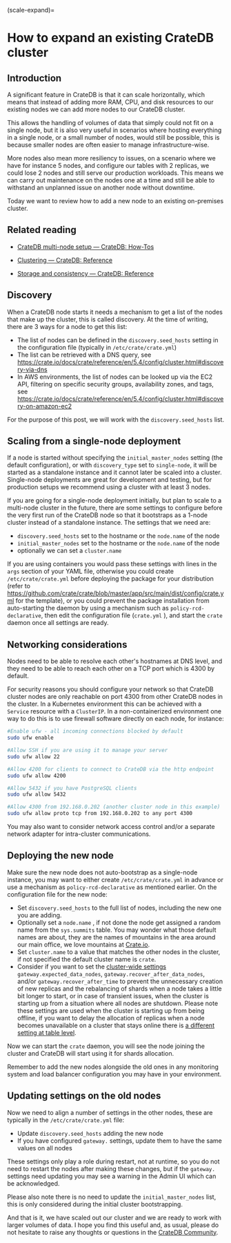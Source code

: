 (scale-expand)=

# How to expand an existing CrateDB cluster


## Introduction

A significant feature in CrateDB is that it can scale horizontally, which means that instead of adding more RAM, CPU, and disk resources to our existing nodes we can add more nodes to our CrateDB cluster.

This allows the handling of volumes of data that simply could not fit on a single node, but it is also very useful in scenarios where hosting everything in a single node, or a small number of nodes, would still be possible, this is because smaller nodes are often easier to manage infrastructure-wise.

More nodes also mean more resiliency to issues, on a scenario where we have for instance 5 nodes, and configure our tables with 2 replicas, we could lose 2 nodes and still serve our production workloads. This means we can carry out maintenance on the nodes one at a time and still be able to withstand an unplanned issue on another node without downtime.

Today we want to review how to add a new node to an existing on-premises cluster.

## Related reading

- [CrateDB multi-node setup — CrateDB: How-Tos](https://crate.io/docs/crate/howtos/en/latest/clustering/multi-node-setup.html)

- [Clustering — CrateDB: Reference](https://crate.io/docs/crate/reference/en/latest/concepts/clustering.html)

- [Storage and consistency — CrateDB: Reference](https://crate.io/docs/crate/reference/en/latest/concepts/storage-consistency.html)

## Discovery

When a CrateDB node starts it needs a mechanism to get a list of the nodes that make up the cluster, this is called discovery.
At the time of writing, there are 3 ways for a node to get this list:

* The list of nodes can be defined in the `discovery.seed_hosts` setting in the configuration file (typically in `/etc/crate/crate.yml`)
* The list can be retrieved with a DNS query, see https://crate.io/docs/crate/reference/en/5.4/config/cluster.html#discovery-via-dns
* In AWS environments, the list of nodes can be looked up via the EC2 API, filtering on specific security groups, availability zones, and tags, see https://crate.io/docs/crate/reference/en/5.4/config/cluster.html#discovery-on-amazon-ec2

For the purpose of this post, we will work with the `discovery.seed_hosts` list.

## Scaling from a single-node deployment

If a node is started without specifying the `initial_master_nodes` setting (the default configuration), or with `discovery_type` set to `single-node`, it will be started as a standalone instance and it cannot later be scaled into a cluster. Single-node deployments are great for development and testing, but for production setups we recommend using a cluster with at least 3 nodes.

If you are going for a single-node deployment initially, but plan to scale to a multi-node cluster in the future, there are some settings to configure before the very first run of the CrateDB node so that it bootstraps as a 1-node cluster instead of a standalone instance.
The settings that we need are:

* `discovery.seed_hosts` set to the hostname or the `node.name` of the node
* `initial_master_nodes` set to the hostname or the `node.name` of the node
* optionally we can set a `cluster.name`

If you are using containers you would pass these settings with lines in the `args` section of your YAML file, otherwise you could create `/etc/crate/crate.yml` before deploying the package for your distribution (refer to https://github.com/crate/crate/blob/master/app/src/main/dist/config/crate.yml for the template), or you could prevent the package installation from auto-starting the daemon by using a mechanism such as `policy-rcd-declarative`, then edit the configuration file (`crate.yml` ), and start the `crate` daemon once all settings are ready.

## Networking considerations

Nodes need to be able to resolve each other's hostnames at DNS level, and they need to be able to reach each other on a TCP port which is 4300 by default.

For security reasons you should configure your network so that CrateDB cluster nodes are only reachable on port 4300 from other CrateDB nodes in the cluster.
In a Kubernetes environment this can be achieved with a `Service` resource with a `ClusterIP`.
In a non-containerized environment one way to do this is to use firewall software directly on each node, for instance:

```bash
#Enable ufw - all incoming connections blocked by default
sudo ufw enable

#Allow SSH if you are using it to manage your server
sudo ufw allow 22

#Allow 4200 for clients to connect to CrateDB via the http endpoint
sudo ufw allow 4200

#Allow 5432 if you have PostgreSQL clients
sudo ufw allow 5432

#Allow 4300 from 192.168.0.202 (another cluster node in this example)
sudo ufw allow proto tcp from 192.168.0.202 to any port 4300
```

You may also want to consider network access control and/or a separate network adapter for intra-cluster communications.

## Deploying the new node

Make sure the new node does not auto-bootstrap as a single-node instance, you may want to either create `/etc/crate/crate.yml` in advance or use a mechanism as `policy-rcd-declarative` as mentioned earlier.
On the configuration file for the new node:

* Set `discovery.seed_hosts` to the full list of nodes, including the new one you are adding.
* Optionally set a `node.name` , if not done the node get assigned a random name from the `sys.summits` table. You may wonder what those default names are about, they are the names of mountains in the area around our main office, we love mountains at [Crate.io](http://crate.io/).
* Set `cluster.name` to a value that matches the other nodes in the cluster, if not specified the default cluster name is `crate`.
* Consider if you want to set the [cluster-wide settings](https://crate.io/docs/crate/reference/en/latest/config/cluster.html#metadata-gateway) `gateway.expected_data_nodes`, `gateway.recover_after_data_nodes`, and/or `gateway.recover_after_time` to prevent the unnecessary creation of new replicas and the rebalancing of shards when a node takes a little bit longer to start, or in case of transient issues, when the cluster is starting up from a situation where all nodes are shutdown. Please note these settings are used when the cluster is starting up from being offline, if you want to delay the allocation of replicas when a node becomes unavailable on a cluster that stays online there is [a different setting at table level](https://crate.io/docs/crate/reference/en/5.4/sql/statements/create-table.html#unassigned-node-left-delayed-timeout).

Now we can start the `crate` daemon, you will see the node joining the cluster and CrateDB will start using it for shards allocation.

Remember to add the new nodes alongside the old ones in any monitoring system and load balancer configuration you may have in your environment.

## Updating settings on the old nodes

Now we need to align a number of settings in the other nodes, these are typically in the `/etc/crate/crate.yml` file:

* Update `discovery.seed_hosts` adding the new node
* If you have configured `gateway.` settings, update them to have the same values on all nodes

These settings only play a role during restart, not at runtime, so you do not need to restart the nodes after making these changes, but if the `gateway.` settings need updating you may see a warning in the Admin UI which can be acknowledged.

Please also note there is no need to update the `initial_master_nodes` list, this is only considered during the initial cluster bootstrapping.

And that is it, we have scaled out our cluster and we are ready to work with larger volumes of data. I hope you find this useful and, as usual, please do not hesitate to raise any thoughts or questions in the [CrateDB Community](https://community.cratedb.com/).
